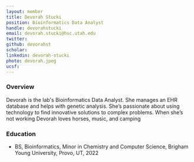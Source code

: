 ```yaml
---
layout: member
title: Devorah Stucki
position: Bioinformatics Data Analyst
handle: devorahstucki
email: devorah.stucki@hsc.utah.edu
twitter:
github: devorahst
scholar: 
linkedin: devorah-stucki
photo: devorah.jpeg
ucsf:
---
```


### Overview
Devorah is the lab's Bioinformatics Data Analyst. She manages an EHR database and helps with genetic analysis. She’s passionate about using technology to find innovative solutions to complex problems. When she’s not working Devorah loves horses, music, and camping



### Education
- BS, Bioinformatics, Minor in Chemistry and Computer Science, Brigham Young University, Provo, UT, 2022
